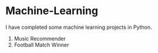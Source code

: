 # Machine-Learning

I have completed some machine learning projects in Python.

1. Music Recommender
2. Football Match Winner 
